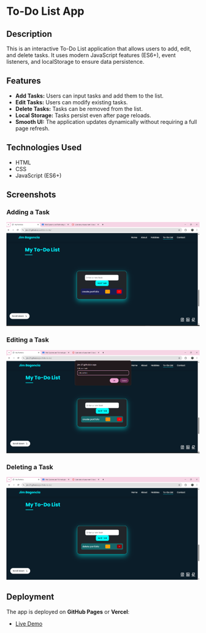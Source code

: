 # To-Do List App

## Description
This is an interactive To-Do List application that allows users to add, edit, and delete tasks. It uses modern JavaScript features (ES6+), event listeners, and localStorage to ensure data persistence.

## Features
- **Add Tasks:** Users can input tasks and add them to the list.
- **Edit Tasks:** Users can modify existing tasks.
- **Delete Tasks:** Tasks can be removed from the list.
- **Local Storage:** Tasks persist even after page reloads.
- **Smooth UI:** The application updates dynamically without requiring a full page refresh.

## Technologies Used
- HTML
- CSS
- JavaScript (ES6+)

## Screenshots
### Adding a Task
![Add Task](images/screenshots.add-task.png)

### Editing a Task
![Edit Task](images/screenshots.edit-task.png)

### Deleting a Task
![Delete Task](images/screenshots.delete-task.png)

## Deployment
The app is deployed on **GitHub Pages** or **Vercel**:
- [Live Demo](https://jim-27.github.io/portfolio-to-do/)
